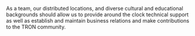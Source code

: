 As a team, our distributed locations, and diverse cultural and educational backgrounds should allow us to provide around the clock technical support as well as establish and maintain business relations and make contributions to the TRON community.
